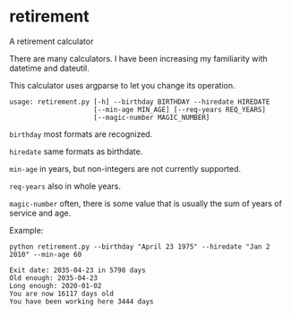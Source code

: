 # retirement
A retirement calculator

There are many calculators. I have been increasing my familiarity 
with datetime and dateutil.

This calculator uses argparse to let you change its operation.

```
usage: retirement.py [-h] --birthday BIRTHDAY --hiredate HIREDATE
                     [--min-age MIN_AGE] [--req-years REQ_YEARS]
                     [--magic-number MAGIC_NUMBER]
```

`birthday` most formats are recognized.

`hiredate` same formats as birthdate.

`min-age` in years, but non-integers are not currently supported.

`req-years` also in whole years.

`magic-number` often, there is some value that is usually the sum of years of service and age.

Example:

```
python retirement.py --birthday "April 23 1975" --hiredate "Jan 2 2010" --min-age 60

Exit date: 2035-04-23 in 5798 days
Old enough: 2035-04-23
Long enough: 2020-01-02
You are now 16117 days old
You have been working here 3444 days
```
